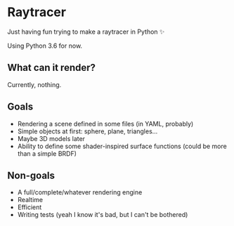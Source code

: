 # Raytracer

Just having fun trying to make a raytracer in Python ✨

Using Python 3.6 for now.

## What can it render?

Currently, nothing.

## Goals

- Rendering a scene defined in some files (in YAML, probably)
- Simple objects at first: sphere, plane, triangles...
- Maybe 3D models later
- Ability to define some shader-inspired surface functions (could be more than a
  simple BRDF)

## Non-goals

- A full/complete/whatever rendering engine
- Realtime
- Efficient
- Writing tests (yeah I know it's bad, but I can't be bothered)
